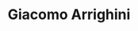 ---
layout: page
title: Giacomo Arrighini
tagline: My research, my interests, and me
description: Personal page of Giacomo Arrighini
---